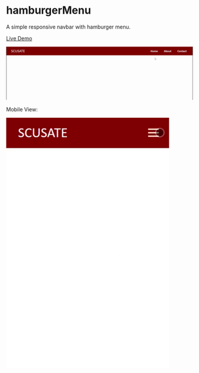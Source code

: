 # hamburgerMenu
A simple responsive navbar with hamburger menu.

[Live Demo](https://scusate.github.io/demos/hamburgerMenu)

![HamburgerMenu Preview](/HamburgerMenu1.gif)

Mobile View:

![HamburgerMenu Preview2](/HamburgerMenu2.gif)
